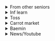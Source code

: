 <details>
<summary>From other seniors</summary>

1. [오제이 튜브 - 좌절의 늪에서 빠져나오는 법](https://youtu.be/dPea5wnNTBY)
1. [포프 TV - 예민하다 못해 까탈스런 동료를 두면 좋은 점](https://youtu.be/f3uXSVXwK-M)
1. [링크드인 - 1인 개발자 전성시대](https://www.linkedin.com/posts/jehokim_1%EC%9D%B8-%EA%B0%9C%EB%B0%9C%EC%9E%90-%EC%A0%84%EC%84%B1%EC%8B%9C%EB%8C%80-activity-6975649975296802816-JbPI/?utm_source=share&utm_medium=member_android)
1. [정상우 - 개발자의 연봉 상승 모멘텀, 그리고 환상](https://pronist.dev/127)
1. [개발바닥 - 개발자들의 연봉이 공개된 세상](https://youtu.be/8g-f37hLe74)
1. [치얼스 헤나 - 테스트 코드 잘 짜는 프로그래머는 이걸 잘합니다](https://youtu.be/VygGrcq0VX0)
1. [흔한 신입개발자의 해고각 실수. 100%실화 역대급 썰 푼다...](https://youtu.be/v0SGkVi9hlA)
1. [컴공 선배 - 신입 때 실수하고 퇴사각 다들 재잖아요 | 신입 | 개발자 | 산업기능요원 | 군대 | 소마 | 스타트업 | 대기업 | 글로벌 |](https://youtu.be/VHZQNPxBdkk)
1. [치얼스 헤나 - 생계형 프리랜서 개발자의 솔직한 이야기. 일, 사람, 돈..](https://youtu.be/P0xprK7bOtA)
1. []()
1. []()
1. []()

</details>

<details>
<summary>Inf learn</summary>

1. [[토크콘서트] 주니어 개발자의 대나무숲 | 인프콘 2022](https://youtu.be/plm_SoswYDY)
2. [Rust 크로스 플랫폼 프로그래밍 | 인프콘 2022](https://youtu.be/V6TR2FeCK5c)
3. [나와 팀을 성장시키는 리뷰들 - 코드 리뷰만 리뷰가 아니라니까? | 인프콘 2022](https://youtu.be/V6TR2FeCK5c)

</details>

<details>
<summary>Toss</summary>

1. [토스ㅣSLASH 21 - Micro-frontend React, 점진적으로 도입하기](https://youtu.be/DHPeeEvDbdo)
2. [토스ㅣSLASH - 토스뱅크 데이터 설계사상](https://youtu.be/KoLObZ9A3Kc)
3. [토스ㅣSLASH 21 - JavaScript Bundle Diet](https://youtu.be/EP7g5R-7zwM)
4. [토스ㅣSLASH 21 - 토스 서비스를 구성하는 서버 기술](https://youtu.be/YBXFRSAXScs)
5. [토스ㅣSLASH 22 - 토스증권 실시간 시세 적용기](https://youtu.be/WKYE-QtzO6g)
6. [토스ㅣSLASH 22 - 토스에서는 테이블 정보를 어떻게 관리하나요?](https://youtu.be/KUskYwqtPZM)

</details>

<details>
<summary>Carrot market</summary>

1. [Youtube all playlists](https://www.youtube.com/playlist?list=UULFwNwSGlLJNZTatOnE2t33tg)
1. [당근마켓 성장에 따른 협업의 변화는 진행 중 (당근마켓 CTO 정창훈)](https://youtu.be/SOplyIoUvbA)

</details>

<details>
<summary>Baemin</summary>

1. [원하는 곳 어디서든 일할 수 있다면](https://story.baemin.com/5488/)

</details>

<details>
<summary>News/Youtube</summary>

1. [윈도우는 정품으로 사 쓰세요...제발..... / [오목교 전자상가 EP.30] 스브스뉴스](https://youtu.be/vggmU7Kanck)
1. [구글에 도전장 내민 AI 검색엔진, 'You.com'](https://yozm.wishket.com/magazine/detail/1885/)
1. [“진짜친구 50명만 모여라”… 메타버스 앱 ‘본디’, 폐쇄성 무기로 인기](https://biz.chosun.com/it-science/ict/2023/02/13/EH7F4DCWAREXBCGOWE4M5V5J7A/)
1. [챗GPT, 과제에 쓸 때 주의할 것 알려드림](https://youtube.com/shorts/fC1YMwFkwcc?feature=share)
1. [챗GPT로 3분만에 영상 제작 | 10만 구독자 모으는 법 | 시, 소설 쓰기 - AI부업시대 - 챗GPT 사용법, 한계?](https://youtu.be/_NfFL5aNnZg)
1. []()

</details>
